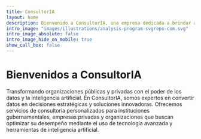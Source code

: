```yaml
---
title: ConsultorIA
layout: home
description: Bienvenido a ConsultorIA, una empresa dedicada a brindar asistencia, consulta y apoyo en todos los procesos relacionados al manejo de datos. Abarcamos toda la linea de producción.
intro_image: "images/illustrations/analysis-program-svgrepo-com.svg"
intro_image_absolute: false
intro_image_hide_on_mobile: true
show_call_box: false
---
```


# Bienvenidos a ConsultorIA
Transformando organizaciones públicas y privadas con el poder de los datos y la inteligencia artificial. En ConsultorIA, somos expertos en convertir datos en decisiones estratégicas y soluciones innovadoras. Ofrecemos servicios de consultoría personalizados para instituciones gubernamentales, empresas privadas y organizaciones que buscan optimizar su desempeño mediante el uso de tecnología avanzada y herramientas de inteligencia artificial.